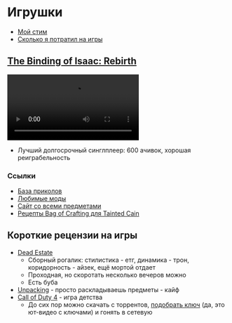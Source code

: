 # Игрушки

- [Мой стим](https://steamcommunity.com/id/potykion/)
- [Сколько я потратил на игры](https://steamdb.info/calculator/76561198028604497/)

## [The Binding of Isaac: Rebirth](https://store.steampowered.com/app/250900/The_Binding_of_Isaac_Rebirth/)

<video controls>
  <source src="../../../assets/vk/isaac.mp4" type="video/mp4">
Your browser does not support the video tag.
</video>

- Лучший долгосрочный синглплеер: 600 ачивок, хорошая реиграбельность

<div id="vk_post_-128136718_353156"></div>
<script type="text/javascript" src="https://vk.com/js/api/openapi.js?169"></script>
<script type="text/javascript">
  (function() {
    VK.Widgets.Post("vk_post_-128136718_353156", -128136718, 353156, 'tYlv0IsoR-6vuAMNlTqbCLoXegU');
  }());
</script>

### Ссылки

- [База приколов](https://vk.com/isaaccirclekerk)
- [Любимые моды](https://steamcommunity.com/sharedfiles/filedetails/?id=2888871833)
- [Сайт со всеми предметами](https://dead-god.ru/)
- [Рецепты Bag of Crafting для Tainted Cain](https://platinumgod.co.uk/bag-of-crafting/index.html)

## Короткие рецензии на игры

- [Dead Estate](https://store.steampowered.com/app/1484720/Dead_Estate/)
    - Сборный рогалик: стилистика - етг, динамика - трон, коридорность - айзек, ещё мортой отдает
    - Проходная, но скоротать несколько вечеров можно
    - Есть буба
- [Unpacking](https://store.steampowered.com/app/1135690/Unpacking/) - просто раскладываешь предметы - кайф
- [Call of Duty 4](https://store.steampowered.com/app/7940/Call_of_Duty_4_Modern_Warfare/) - игра детства
    - До сих пор можно скачать с торрентов, [подобрать ключ](https://www.youtube.com/watch?v=cfTXMnK_evA) (да, это ют-видео с ключами) и гонять в сетевую 